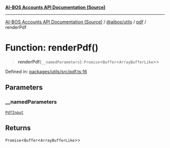 [**AI-BOS Accounts API Documentation (Source)**](../../../../README.md)

***

[AI-BOS Accounts API Documentation (Source)](../../../../README.md) / [@aibos/utils](../../README.md) / [pdf](../README.md) / renderPdf

# Function: renderPdf()

> **renderPdf**(`__namedParameters`): `Promise`\<`Buffer`\<`ArrayBufferLike`\>\>

Defined in: [packages/utils/src/pdf.ts:16](https://github.com/pohlai88/accounts/blob/48103fb36d28b2b9bfb33472b6de2f719773cde9/packages/utils/src/pdf.ts#L16)

## Parameters

### \_\_namedParameters

[`PdfInput`](../interfaces/PdfInput.md)

## Returns

`Promise`\<`Buffer`\<`ArrayBufferLike`\>\>

